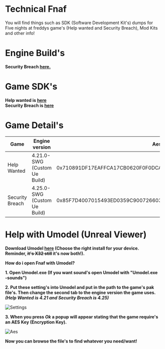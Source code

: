 # Technical Fnaf
You will find things such as SDK (Software Development Kit's) dumps for Five nights at freddys game's (Help wanted and Security Breach), Mod Kits and other info!

# Engine Build's
**Security Breach [here.](https://github.com/EpicGames/UnrealEngine/tree/4.25-plus)**   
 
# Game SDK's
**Help wanted is [here](https://github.com/NotFakeAdam/Technical-Fnaf/tree/main/SDK/Help%20Wanted)**  
**Security Breach is [here](https://github.com/NotFakeAdam/Technical-Fnaf/tree/main/SDK/Security%20Breach)** 

# Game Detail's
| Game               | Engine version  | Aes Key                                                             |
| ------------------ | --------------- | ------------------------------------------------------------------- |
| Help Wanted        | 4.21.0-SWG (Custom Ue Build) | 0x710891DF17EAFFCA17CB0620F0F0DCA90A00C657F49BC131D4110B265EC2E41E  |
| Security Breach    | 4.25.0-SWG (Custom Ue Build) | 0x85F7D4007015493ED0359C9007266038F8F7B1F96988F19A610103874CC95286  |

# Help with Umodel (Unreal Viewer)
 
 **Download Umodel [here](https://www.gildor.org/en/projects/umodel#files) (Choose the right install for your device. Reminder, ~~it's X32 still~~ it's now both!).**
 
 **How do i open Fnaf with Umodel?**
 
 **1. Open Umodel.exe (If you want sound's open Umodel with "Umodel.exe -sounds")**

 **2. Put these setting's into Umodel and put in the path to the game's pak file's. Then change the second tab to the engine version the game uses. ***(Help Wanted is 4.21 and Security Breach is 4.25)*****  
  
 ![Settings](https://cdn.discordapp.com/attachments/770696401776672813/816368889381650493/unknown.png)  
 
 **3. When you press *Ok* a popup will appear stating that the game require's an AES Key (Encryption Key).** 
  
 ![Aes](https://cdn.discordapp.com/attachments/770696401776672813/816369910531358770/unknown.png)  
  
 **Now you can browse the file's to find whatever you need/want!**
